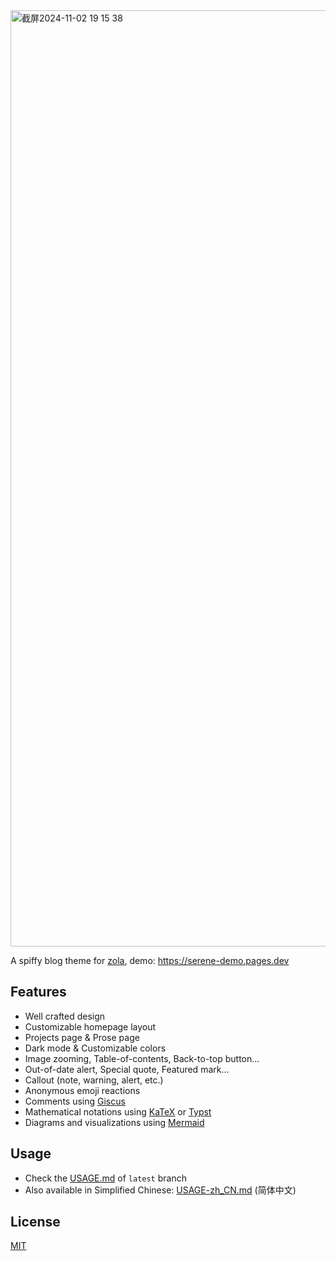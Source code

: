 <img width="1498" alt="截屏2024-11-02 19 15 38" src="https://github.com/user-attachments/assets/67a7907c-4845-4541-af83-0a31d0497808">

<br />

A spiffy blog theme for [zola](https://www.getzola.org), demo: <https://serene-demo.pages.dev>

## Features

- Well crafted design
- Customizable homepage layout
- Projects page & Prose page
- Dark mode & Customizable colors
- Image zooming, Table-of-contents, Back-to-top button...
- Out-of-date alert, Special quote, Featured mark...
- Callout (note, warning, alert, etc.)
- Anonymous emoji reactions
- Comments using [Giscus](https://giscus.app)
- Mathematical notations using [KaTeX](https://katex.org) or [Typst](https://typst.app)
- Diagrams and visualizations using [Mermaid](https://github.com/mermaid-js/mermaid)

## Usage

- Check the [USAGE.md](https://github.com/isunjn/serene/blob/latest/USAGE.md) of `latest` branch
- Also available in Simplified Chinese: [USAGE-zh_CN.md](https://github.com/isunjn/serene/blob/latest/USAGE-zh_CN.md) (简体中文)

## License

[MIT](https://github.com/isunjn/serene/blob/main/LICENSE)

